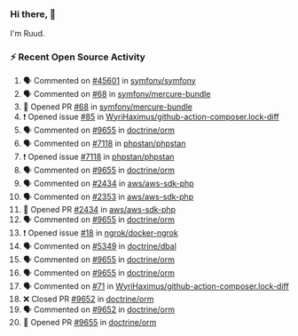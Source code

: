 ### Hi there, 👋

I'm Ruud.
 
### :zap: Recent Open Source Activity

<!--START_SECTION:activity-->
1. 🗣 Commented on [#45601](https://github.com/symfony/symfony/issues/45601) in [symfony/symfony](https://github.com/symfony/symfony)
2. 🗣 Commented on [#68](https://github.com/symfony/mercure-bundle/issues/68) in [symfony/mercure-bundle](https://github.com/symfony/mercure-bundle)
3. 💪 Opened PR [#68](https://github.com/symfony/mercure-bundle/pull/68) in [symfony/mercure-bundle](https://github.com/symfony/mercure-bundle)
4. ❗️ Opened issue [#85](https://github.com/WyriHaximus/github-action-composer.lock-diff/issues/85) in [WyriHaximus/github-action-composer.lock-diff](https://github.com/WyriHaximus/github-action-composer.lock-diff)
5. 🗣 Commented on [#9655](https://github.com/doctrine/orm/issues/9655) in [doctrine/orm](https://github.com/doctrine/orm)
6. 🗣 Commented on [#7118](https://github.com/phpstan/phpstan/issues/7118) in [phpstan/phpstan](https://github.com/phpstan/phpstan)
7. ❗️ Opened issue [#7118](https://github.com/phpstan/phpstan/issues/7118) in [phpstan/phpstan](https://github.com/phpstan/phpstan)
8. 🗣 Commented on [#9655](https://github.com/doctrine/orm/issues/9655) in [doctrine/orm](https://github.com/doctrine/orm)
9. 🗣 Commented on [#2434](https://github.com/aws/aws-sdk-php/issues/2434) in [aws/aws-sdk-php](https://github.com/aws/aws-sdk-php)
10. 🗣 Commented on [#2353](https://github.com/aws/aws-sdk-php/issues/2353) in [aws/aws-sdk-php](https://github.com/aws/aws-sdk-php)
11. 💪 Opened PR [#2434](https://github.com/aws/aws-sdk-php/pull/2434) in [aws/aws-sdk-php](https://github.com/aws/aws-sdk-php)
12. 🗣 Commented on [#9655](https://github.com/doctrine/orm/issues/9655) in [doctrine/orm](https://github.com/doctrine/orm)
13. ❗️ Opened issue [#18](https://github.com/ngrok/docker-ngrok/issues/18) in [ngrok/docker-ngrok](https://github.com/ngrok/docker-ngrok)
14. 🗣 Commented on [#5349](https://github.com/doctrine/dbal/issues/5349) in [doctrine/dbal](https://github.com/doctrine/dbal)
15. 🗣 Commented on [#9655](https://github.com/doctrine/orm/issues/9655) in [doctrine/orm](https://github.com/doctrine/orm)
16. 🗣 Commented on [#9655](https://github.com/doctrine/orm/issues/9655) in [doctrine/orm](https://github.com/doctrine/orm)
17. 🗣 Commented on [#71](https://github.com/WyriHaximus/github-action-composer.lock-diff/issues/71) in [WyriHaximus/github-action-composer.lock-diff](https://github.com/WyriHaximus/github-action-composer.lock-diff)
18. ❌ Closed PR [#9652](https://github.com/doctrine/orm/pull/9652) in [doctrine/orm](https://github.com/doctrine/orm)
19. 🗣 Commented on [#9652](https://github.com/doctrine/orm/issues/9652) in [doctrine/orm](https://github.com/doctrine/orm)
20. 💪 Opened PR [#9655](https://github.com/doctrine/orm/pull/9655) in [doctrine/orm](https://github.com/doctrine/orm)
<!--END_SECTION:activity-->
